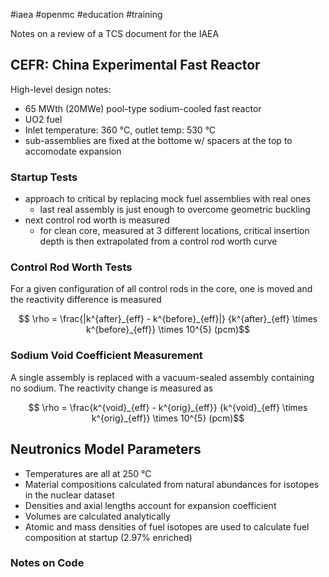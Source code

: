 #iaea #openmc #education #training

Notes on a review of a TCS document for the IAEA

## CEFR: China Experimental Fast Reactor

High-level design notes:
 - 65 MWth (20MWe) pool-type sodium-cooled fast reactor
 - UO2 fuel
- Inlet temperature: 360 °C, outlet temp: 530 °C
- sub-assemblies are fixed at the bottome w/ spacers at the top to accomodate expansion

### Startup Tests
- approach to critical by replacing mock fuel assemblies with real ones
	- last real assembly is just enough to overcome geometric buckling
- next control rod worth is measured
	- for clean core, measured at 3 different locations, critical insertion depth is then extrapolated from a control rod worth curve

### Control Rod Worth Tests
For a given configuration of all control rods in the core, one is moved and the reactivity difference is measured

$$ \rho = \frac{|k^{after}_{eff} - k^{before}_{eff}|}
{k^{after}_{eff} \times k^{before}_{eff}} \times 10^{5} (pcm)$$

### Sodium Void Coefficient Measurement
 A single assembly is replaced with a vacuum-sealed assembly containing no sodium. The reactivity change is measured as

$$ \rho = \frac{k^{void}_{eff} - k^{orig}_{eff}}
{k^{void}_{eff} \times k^{orig}_{eff}} \times 10^{5} (pcm)$$
## Neutronics Model Parameters
- Temperatures are all at 250 °C
- Material compositions calculated from natural abundances for isotopes in the nuclear dataset
- Densities and axial lengths account for expansion coefficient
- Volumes are calculated analytically
- Atomic and mass densities of fuel isotopes are used to calculate fuel composition at startup (2.97% enriched)

### Notes on Code

